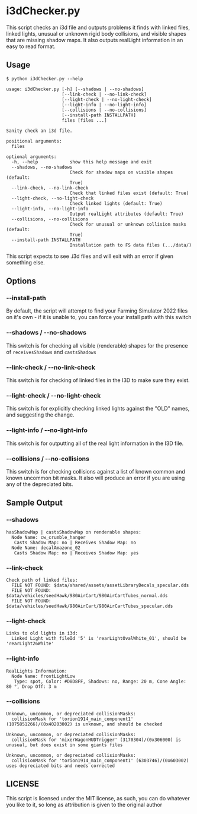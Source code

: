 # i3dChecker.py

This script checks an i3d file and outputs problems it finds with linked files, linked lights, unusual or unknown rigid body collisions, and visible shapes that are missing shadow maps.  It also outputs realLight information in an easy to read format.

## Usage

```shell
$ python i3dChecker.py --help

usage: i3dChecker.py [-h] [--shadows | --no-shadows]
                     [--link-check | --no-link-check]
                     [--light-check | --no-light-check]
                     [--light-info | --no-light-info]
                     [--collisions | --no-collisions]
                     [--install-path INSTALLPATH]
                     files [files ...]

Sanity check an i3d file.

positional arguments:
  files

optional arguments:
  -h, --help            show this help message and exit
  --shadows, --no-shadows
                        Check for shadow maps on visible shapes (default:
                        True)
  --link-check, --no-link-check
                        Check that linked files exist (default: True)
  --light-check, --no-light-check
                        Check linked lights (default: True)
  --light-info, --no-light-info
                        Output realLight attributes (default: True)
  --collisions, --no-collisions
                        Check for unusual or unknown collision masks (default:
                        True)
  --install-path INSTALLPATH
                        Installation path to FS data files (.../data/)
```

This script expects to see .i3d files and will exit with an error if given something else.

## Options

### --install-path

By default, the script will attempt to find your Farming Simulator 2022 files on it's own - if it is unable to, you can force your install path with this switch

### --shadows / --no-shadows

This switch is for checking all visible (renderable) shapes for the presence of `receivesShadows` and `castsShadows`

### --link-check / --no-link-check

This switch is for checking of linked files in the I3D to make sure they exist.

### --light-check / --no-light-check

This switch is for explicitly checking linked lights against the "OLD" names, and suggesting the change.

### --light-info / --no-light-info

This switch is for outputting all of the real light information in the I3D file.

### --collisions / --no-collisions

This switch is for checking collisions against a list of known common and known uncommon bit masks.  It also will produce an error if you are using any of the depreciated bits.

## Sample Output

### --shadows

```text
hasShadowMap | castsShadowMap on renderable shapes:
  Node Name: cw_crumble_hanger
   Casts Shadow Map: no | Receives Shadow Map: no
  Node Name: decalAmazone_02
   Casts Shadow Map: no | Receives Shadow Map: yes
```

### --link-check

```text
Check path of linked files:
  FILE NOT FOUND: $data/shared/assets/assetLibraryDecals_specular.dds
  FILE NOT FOUND: $data/vehicles/seedHawk/980AirCart/980AirCartTubes_normal.dds
  FILE NOT FOUND: $data/vehicles/seedHawk/980AirCart/980AirCartTubes_specular.dds
```

### --light-check

```text
Links to old lights in i3d:
  Linked Light with fileId '5' is 'rearLightOvalWhite_01', should be 'rearLight26White'
```

### --light-info

```text
RealLights Information:
  Node Name: frontLightLow
   Type: spot, Color: #D8D8FF, Shadows: no, Range: 20 m, Cone Angle: 80 °, Drop Off: 3 m
```

### --collisions

```text
Unknown, uncommon, or depreciated collisionMasks:
  collisionMask for 'torion1914_main_component1' (1075851266)/(0x40203002) is unknown, and should be checked
```

```text
Unknown, uncommon, or depreciated collisionMasks:
  collisionMask for 'mixerWagonHUDTrigger' (3170304)/(0x306000) is unusual, but does exist in some giants files
```

```text
Unknown, uncommon, or depreciated collisionMasks:
  collisionMask for 'torion1914_main_component1' (6303746)/(0x603002) uses depreciated bits and needs corrected
```

## LICENSE

This script is licensed under the MIT license, as such, you can do whatever you like to it, so long as attribution is given to the original author
